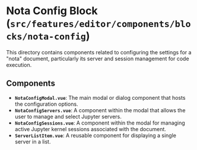 # Nota Config Block (`src/features/editor/components/blocks/nota-config`)

This directory contains components related to configuring the settings for a "nota" document, particularly its server and session management for code execution.

## Components

-   **`NotaConfigModal.vue`**: The main modal or dialog component that hosts the configuration options.
-   **`NotaConfigServers.vue`**: A component within the modal that allows the user to manage and select Jupyter servers.
-   **`NotaConfigSessions.vue`**: A component within the modal for managing active Jupyter kernel sessions associated with the document.
-   **`ServerListItem.vue`**: A reusable component for displaying a single server in a list. 